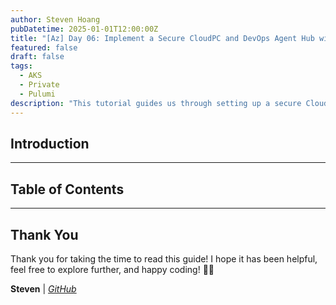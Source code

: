 ```yaml
---
author: Steven Hoang
pubDatetime: 2025-01-01T12:00:00Z
title: "[Az] Day 06: Implement a Secure CloudPC and DevOps Agent Hub with Pulumi for AKS environment."
featured: false
draft: false
tags:
  - AKS
  - Private
  - Pulumi
description: "This tutorial guides us through setting up a secure CloudPC and DevOps agent hub, aimed at improving the management and operational capabilities of your private AKS environment using Pulumi."
---
```


## Introduction

---

## Table of Contents

---

## Thank You

Thank you for taking the time to read this guide! I hope it has been helpful, feel free to explore further, and happy coding! 🌟✨

**Steven** | _[GitHub](https://github.com/baoduy)_
